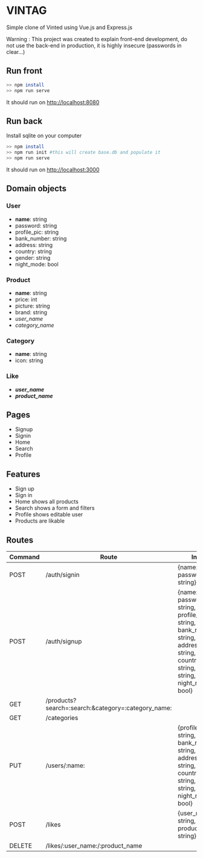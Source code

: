 # VINTAG

Simple clone of Vinted using Vue.js and Express.js

Warning : This project was created to explain front-end development, do not use the back-end in production, it is highly insecure (passwords in clear...)

## Run front

```bash
>> npm install
>> npm run serve
```

It should run on <http://localhost:8080>

## Run back

Install sqlite on your computer

```bash
>> npm install
>> npm run init #this will create base.db and populate it
>> npm run serve
```

It should run on <http://localhost:3000>

## Domain objects

### User

* **name**: string
* password: string
* profile_pic: string
* bank_number: string
* address: string
* country: string
* gender: string
* night_mode: bool

### Product

* **name**: string
* price: int
* picture: string
* brand: string
* *user_name*
* *category_name*

### Category

* **name**: string
* icon: string

### Like

* ***user_name***
* ***product_name***

## Pages

* Signup
* Signin
* Home
* Search
* Profile

## Features

* Sign up
* Sign in
* Home shows all products
* Search shows a form and filters
* Profile shows editable user
* Products are likable

## Routes

| Command | Route | Input |
| --- | --- | --- |
| POST | /auth/signin | {name: string, password: string} |
| POST | /auth/signup | {name: string, password: string, profile_pic: string, bank_number: string, address: string, country: string, gender: string, night_mode: bool} |
| GET | /products?search=:search:&category=:category_name: | |
| GET | /categories | |
| PUT | /users/:name: | {profile_pic: string, bank_number: string, address: string, country: string, gender: string, night_mode: bool} |
| POST | /likes | {user_name: string, product_name: string} | |
| DELETE | /likes/:user_name:/:product_name | |
